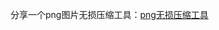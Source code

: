 <!--
author: checkking
date: 2017-02-23
title: 分享一个png压缩工具
tags: 杂谈
category: 杂谈
status: publish
summary: 工具收集
-->
分享一个png图片无损压缩工具：[png无损压缩工具](http://pan.baidu.com/s/1eSFYe4a)
